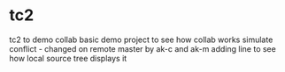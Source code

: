 # tc2
tc2 to demo collab
basic demo project to see how collab works
simulate conflict - changed on remote master by  ak-c and ak-m
adding line to see how local source tree displays it
